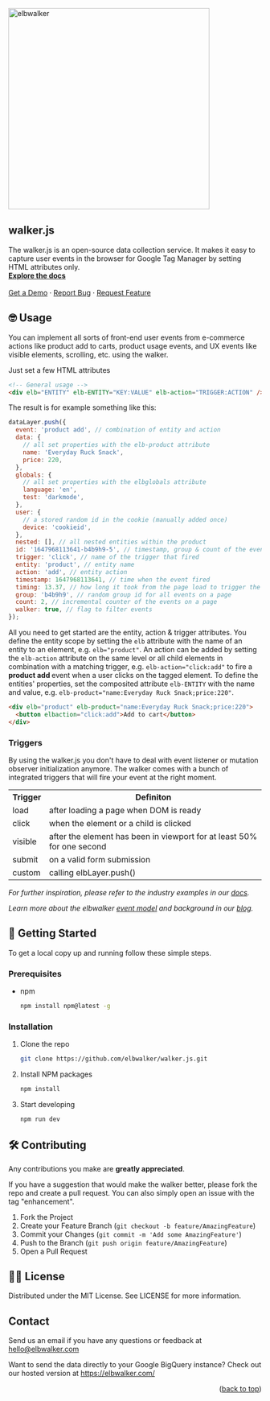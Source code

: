 <p align="left">
  <a href="https://elbwalker.com">
  <img title="elbwalker" src='http://www.elbwalker.com/elbwalker.png' width="400px"/>
  </a>
</p>

<h2 align="left">walker.js</h2>

  <p align="left">The walker.js is an open-source data collection service. It makes it easy to capture user events in the browser for Google Tag Manager by setting HTML attributes only.
    <br />
    <a href="https://docs.elbwalker.com"><strong> Explore the docs</strong></a>
    <br />
    <br />
    <a href="https://calendly.com/elbwalker-demo/30min">Get a Demo</a>
    ·
    <a href="https://github.com/elbwalker/walker.js/issues/new">Report Bug</a>
    ·
    <a href="https://github.com/elbwalker/walker.js/issues/new">Request Feature</a>
  </p>
</div>

## 🤓 Usage

You can implement all sorts of front-end user events from e-commerce actions like product add to carts, product usage events, and UX events like visible elements, scrolling, etc. using the walker.

Just set a few HTML attributes

```html
<!-- General usage -->
<div elb="ENTITY" elb-ENTITY="KEY:VALUE" elb-action="TRIGGER:ACTION" />
```

The result is for example something like this:

```js
dataLayer.push({
  event: 'product add', // combination of entity and action
  data: {
    // all set properties with the elb-product attribute
    name: 'Everyday Ruck Snack',
    price: 220,
  },
  globals: {
    // all set properties with the elbglobals attribute
    language: 'en',
    test: 'darkmode',
  },
  user: {
    // a stored random id in the cookie (manually added once)
    device: 'cookieid',
  },
  nested: [], // all nested entities within the product
  id: '1647968113641-b4b9h9-5', // timestamp, group & count of the event
  trigger: 'click', // name of the trigger that fired
  entity: 'product', // entity name
  action: 'add', // entity action
  timestamp: 1647968113641, // time when the event fired
  timing: 13.37, // how long it took from the page load to trigger the event
  group: 'b4b9h9', // random group id for all events on a page
  count: 2, // incremental counter of the events on a page
  walker: true, // flag to filter events
});
```

All you need to get started are the entity, action & trigger attributes. You define the entity scope by setting the `elb` attribute with the name of an entity to an element, e.g. `elb="product"`.
An action can be added by setting the `elb-action` attribute on the same level or all child elements in combination with a matching trigger, e.g. `elb-action="click:add"` to fire a <strong> product add </strong> event when a user clicks on the tagged element.
To define the entities' properties, set the composited attribute `elb-ENTITY` with the name and value, e.g. `elb-product="name:Everyday Ruck Snack;price:220"`.

```html
<div elb="product" elb-product="name:Everyday Ruck Snack;price:220">
  <button elbaction="click:add">Add to cart</button>
</div>
```

### Triggers

By using the walker.js you don't have to deal with event listener or mutation observer initialization anymore. The walker comes with a bunch of integrated triggers that will fire your event at the right moment.

<table>
  <tr>
    <th>Trigger</th>
    <th>Definiton</th>
  </tr>
  <tr>
    <td>load</td>
    <td>after loading a page when DOM is ready</td>
  </tr>
  <tr>
    <td>click</td>
    <td>when the element or a child is clicked</td>
  </tr>
  <tr>
    <td>visible</td>
    <td>after the element has been in viewport for at least 50% for one second</td>
  </tr>
  <tr>
    <td>submit</td>
    <td>on a valid form submission</td>
  </tr>
  <tr>
    <td>custom</td>
    <td>calling elbLayer.push()</td>
  </tr>
</table>

_For further inspiration, please refer to the industry examples in our [docs](https://docs.elbwalker.com/sources/web/industry-examples)._

_Learn more about the elbwalker [event model](https://www.elbwalker.com/blog/elbwalker-event-concept) and background in our [blog](https://www.elbwalker.com/blog/)._

## 🚀 Getting Started

To get a local copy up and running follow these simple steps.

### Prerequisites

- npm
  ```sh
  npm install npm@latest -g
  ```

### Installation

1. Clone the repo
   ```sh
   git clone https://github.com/elbwalker/walker.js.git
   ```
2. Install NPM packages
   ```sh
   npm install
   ```
3. Start developing
   ```sh
   npm run dev
   ```

## 🛠 Contributing

Any contributions you make are **greatly appreciated**.

If you have a suggestion that would make the walker better, please fork the repo and create a pull request. You can also simply open an issue with the tag "enhancement".

1. Fork the Project
2. Create your Feature Branch (`git checkout -b feature/AmazingFeature`)
3. Commit your Changes (`git commit -m 'Add some AmazingFeature'`)
4. Push to the Branch (`git push origin feature/AmazingFeature`)
5. Open a Pull Request

## 👩‍⚖️ License

Distributed under the MIT License. See LICENSE for more information.

## Contact

Send us an email if you have any questions or feedback at hello@elbwalker.com

Want to send the data directly to your Google BigQuery instance? Check out our hosted version at https://elbwalker.com/

<p align="right">(<a href="#top">back to top</a>)</p>
